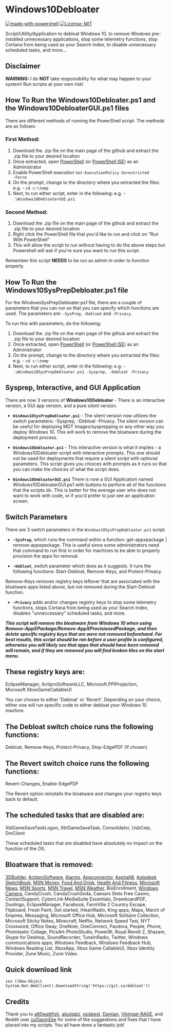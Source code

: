 
# Windows10Debloater

[![made-with-powershell](https://img.shields.io/badge/PowerShell-1f425f?logo=Powershell)](https://microsoft.com/PowerShell)
[![License: MIT](https://img.shields.io/badge/License-MIT-yellow.svg)](https://opensource.org/licenses/MIT)

Script/Utility/Application to debloat Windows 10, to remove Windows pre-installed unnecessary applications, stop some telemetry functions, stop Cortana from being used as your Search Index, to disable unnecessary scheduled tasks, and more...


##  Disclaimer

**WARNING:** I do **NOT** take responsibility for what may happen to your system! Run scripts at your own risk!


## How To Run the Windows10Debloater.ps1 and the Windows10DebloaterGUI.ps1 files

There are different methods of running the PowerShell script. The methods are as follows:


### First Method:

1) Download the .zip file on the main page of the github and extract the .zip file to your desired location
2) Once extracted, open [PowerShell](https://docs.microsoft.com/en-us/powershell/scripting/overview?view=powershell-5.1) (or [PowerShell ISE](https://docs.microsoft.com/en-us/powershell/scripting/windows-powershell/ise/introducing-the-windows-powershell-ise?view=powershell-7)) as an Administrator
3) Enable PowerShell execution
<code>Set-ExecutionPolicy Unrestricted -Force</code>
4) On the prompt, change to the directory where you extracted the files:
  e.g. - `cd c:\temp`
5) Next, to run either script, enter in the following:
  e.g. - `.\Windows10DebloaterGUI.ps1`


### Second Method:

1) Download the .zip file on the main page of the github and extract the .zip file to your desired location
2) Right click the PowerShell file that you'd like to run and click on "Run With PowerShell"
3) This will allow the script to run without having to do the above steps but Powershell will ask if you're sure you want to run this script.

Remember this script **NEEDS** to be run as admin in order to function properly.


## How To Run the Windows10SysPrepDebloater.ps1 file

For the WindowsSysPrepDebloater.ps1 file, there are a couple of parameters that you can run so that you can specify which functions are used. The parameters are:
`-SysPrep`, `-Debloat` and `-Privacy`.

To run this with parameters, do the following:

1) Download the .zip file on the main page of the github and extract the .zip file to your desired location
2) Once extracted, open [PowerShell](https://docs.microsoft.com/en-us/powershell/scripting/overview?view=powershell-5.1) (or [PowerShell ISE](https://docs.microsoft.com/en-us/powershell/scripting/windows-powershell/ise/introducing-the-windows-powershell-ise?view=powershell-7)) as an Administrator
3) On the prompt, change to the directory where you extracted the files:
  e.g. - `cd c:\temp`
4) Next, to run either script, enter in the following:
  e.g. - `.\Windows10SysPrepDebloater.ps1 -Sysprep, -Debloat -Privacy`


## Sysprep, Interactive, and GUI Application

There are now 3 versions of **Windows10Debloater** - There is an interactive version, a GUI app version, and a pure silent version.

- **`Windows10SysPrepDebloater.ps1`** - The silent version now utilizes the switch parameters: -Sysprep, -Debloat -Privacy. The silent version can be useful for deploying MDT Images/sysprepping or any other way you deploy Windows 10. This will work to remove the bloatware during the deployment process.

- **`Windows10Debloater.ps1`** - This interactive version is what it implies - a Windows10Debloater script with interactive prompts. This one should not be used for deployments that require a silent script with optional parameters. This script gives you choices with prompts as it runs so that you can make the choices of what the script does.

- **`Windows10DebloaterGUI.ps1`** There is now a GUI Application named Windows10DebloaterGUI.ps1 with buttons to perform all of the functions that the scripts do. This is better for the average user who does not want to work with code, or if you'd prefer to just see an application screen. 


## Switch Parameters

There are 3 switch parameters in the `Windows10SysPrepDebloater.ps1` script.

- **`-SysPrep`**, which runs the command within a function: get-appxpackage | remove-appxpackage. This is useful since some administrators need that command to run first in order for machines to be able to properly provision the apps for removal.

- **`-Debloat`**, switch parameter which does as it suggests. It runs the following functions: Start-Debloat, Remove-Keys, and Protect-Privacy.

Remove-Keys removes registry keys leftover that are associated with the bloatware apps listed above, but not removed during the Start-Debloat function.

- **`-Privacy`** adds and/or changes registry keys to stop some telemetry functions, stops Cortana from being used as your Search Index, disables "unneccessary" scheduled tasks, and more.

***This script will remove the bloatware from Windows 10 when using Remove-AppXPackage/Remove-AppXProvisionedPackage, and then delete specific registry keys that are were not removed beforehand. For best results, this script should be ran before a user profile is configured, otherwise you will likely see that apps that should have been removed will remain, and if they are removed you will find broken tiles on the start menu.***


## These registry keys are:

EclipseManager,
ActiproSoftwareLLC,
Microsoft.PPIProjection,
Microsoft.XboxGameCallableUI

You can choose to either 'Debloat' or 'Revert'. Depending on your choice, either one will run specific code to either debloat your Windows 10 machine.


## The Debloat switch choice runs the following functions:

Debloat,
Remove-Keys,
Protect-Privacy,
Stop-EdgePDF (If chosen)


## The Revert switch choice runs the following functions:

Revert-Changes,
Enable-EdgePDF

The Revert option reinstalls the bloatware and changes your registry keys back to default. 


## The scheduled tasks that are disabled are:

XblGameSaveTaskLogon,
XblGameSaveTask,
Consolidator,
UsbCeip,
DmClient

These scheduled tasks that are disabled have absolutely no impact on the function of the OS.


## Bloatware that is removed:

[3DBuilder](https://www.microsoft.com/en-us/p/3d-builder/9wzdncrfj3t6),
[ActiproSoftware](https://www.microsoft.com/en-us/p/actipro-universal-windows-controls/9wzdncrdlvzp),
[Alarms](https://www.microsoft.com/en-us/p/windows-alarms-clock/9wzdncrfj3pr?activetab=pivot:overviewtab),
[Appconnector](https://www.microsoft.com/en-us/p/connector/9wzdncrdjmlj?activetab=pivot:overviewtab),
[Asphalt8](https://www.microsoft.com/en-us/p/asphalt-8-racing-game-drive-drift-at-real-speed/9wzdncrfj26j?activetab=pivot:overviewtab),
[Autodesk SketchBook](https://www.microsoft.com/en-us/p/autodesk-sketchbook/9nblggh4vzw5),
[MSN Money](https://www.microsoft.com/en-us/p/msn-money/9wzdncrfhv4v?activetab=pivot:overviewtab),
[Food And Drink](https://www.microsoft.com/en-us/p/food-and-drink/9nblggh0jhqg),
[Health And Fitness](https://www.microsoft.com/en-us/p/health-fitness-free/9wzdncrcwcdp),
[Microsoft News](https://www.microsoft.com/en-us/p/microsoft-news/9wzdncrfhvfw#activetab=pivot:overviewtab),
[MSN Sports](https://www.microsoft.com/en-us/p/msn-sports/9wzdncrfhvh4?activetab=pivot:overviewtab),
[MSN Travel](https://www.microsoft.com/en-us/p/msn-travel/9wzdncrfj3ft?activetab=pivot:overviewtab),
[MSN Weather](https://www.microsoft.com/en-us/p/msn-weather/9wzdncrfj3q2?activetab=pivot:overviewtab),
BioEnrollment,
[Windows Camera](https://www.microsoft.com/en-us/p/windows-camera/9wzdncrfjbbg#activetab=pivot:overviewtab),
CandyCrush,
CandyCrushSoda,
Caesars Slots Free Casino,
ContactSupport,
CyberLink MediaSuite Essentials,
DrawboardPDF,
Duolingo,
EclipseManager,
Facebook,
FarmVille 2 Country Escape,
Flipboard,
Fresh Paint,
Get started,
iHeartRadio,
King apps,
Maps,
March of Empires,
Messaging,
Microsoft Office Hub,
Microsoft Solitaire Collection,
Microsoft Sticky Notes,
Minecraft,
Netflix,
Network Speed Test,
NYT Crossword,
Office Sway,
OneNote,
OneConnect,
Pandora,
People,
Phone,
Phototastic Collage,
PicsArt-PhotoStudio,
PowerBI,
Royal Revolt 2,
Shazam,
Skype for Desktop,
SoundRecorder,
TuneInRadio,
Twitter,
Windows communications apps,
Windows Feedback,
Windows Feedback Hub,
Windows Reading List,
XboxApp,
Xbox Game CallableUI,
Xbox Identity Provider,
Zune Music,
Zune Video.

## Quick download link

`iex ((New-Object System.Net.WebClient).DownloadString('https://git.io/debloat'))`

## Credits

Thank you to [a60wattfish](https://github.com/a60wattfish), [abulgatz](abulgatz), [xsisbest](https://github.com/xsisbest), [Damian](https://github.com/Damian), [Vikingat-RAGE](https://github.com/Vikingat-RAGE), and Reddit user [/u/GavinEke](https://github.com/GavinEke) for some of the suggestions and fixes that I have placed into my scripts. You all have done a fantastic job!
